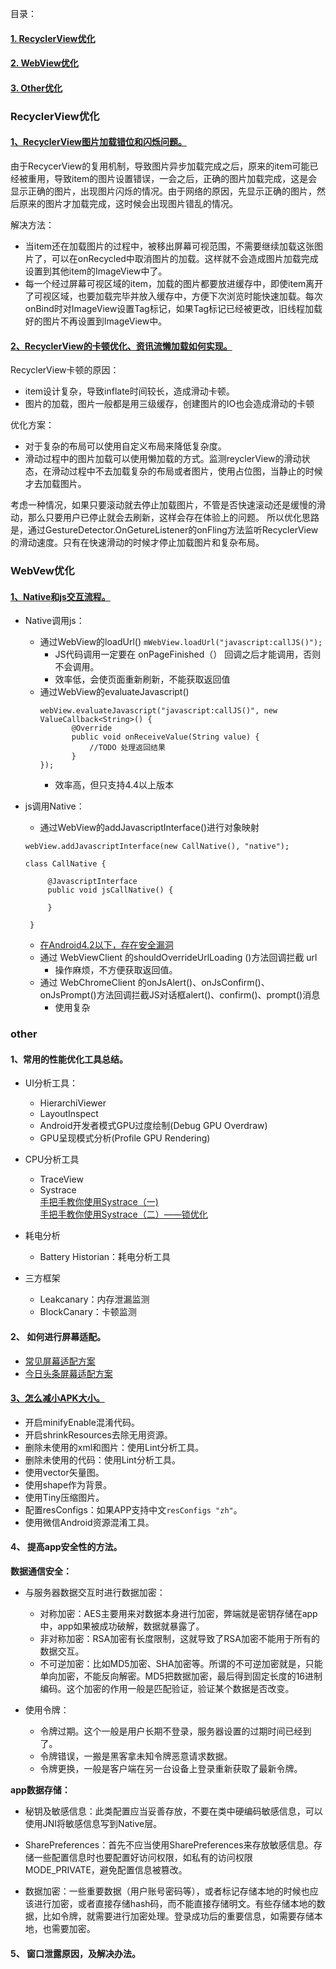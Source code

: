 目录：
#### [1. RecyclerView优化](#RecyclerView优化)

#### [2. WebView优化](#WebVew优化)

#### [3. Other优化](#other)


### RecyclerView优化

#### [1、RecyclerView图片加载错位和闪烁问题。](http://www.codexiu.cn/android/blog/24953/)

 由于RecycerView的复用机制，导致图片异步加载完成之后，原来的item可能已经被重用，导致item的图片设置错误，一会之后，正确的图片加载完成，这是会显示正确的图片，出现图片闪烁的情况。由于网络的原因，先显示正确的图片，然后原来的图片才加载完成，这时候会出现图片错乱的情况。
 
 解决方法：
 - 当item还在加载图片的过程中，被移出屏幕可视范围，不需要继续加载这张图片了，可以在onRecycled中取消图片的加载。这样就不会造成图片加载完成设置到其他item的ImageView中了。
 - 每一个经过屏幕可视区域的item，加载的图片都要放进缓存中，即使item离开了可视区域，也要加载完毕并放入缓存中，方便下次浏览时能快速加载。每次onBind时对ImageView设置Tag标记，如果Tag标记已经被更改，旧线程加载好的图片不再设置到ImageView中。


#### [2、RecyclerView的卡顿优化、资讯流懒加载如何实现。](https://blog.csdn.net/likuan0214/article/details/51911873)
 
 RecyclerView卡顿的原因：
 - item设计复杂，导致inflate时间较长，造成滑动卡顿。
 - 图片的加载，图片一般都是用三级缓存，创建图片的IO也会造成滑动的卡顿
 
 优化方案：
 - 对于复杂的布局可以使用自定义布局来降低复杂度。
 - 滑动过程中的图片加载可以使用懒加载的方式。监测reyclerView的滑动状态，在滑动过程中不去加载复杂的布局或者图片，使用占位图，当静止的时候才去加载图片。
 
 考虑一种情况，如果只要滚动就去停止加载图片，不管是否快速滚动还是缓慢的滑动，那么只要用户已停止就会去刷新，这样会存在体验上的问题。
 所以优化思路是，通过GestureDetector.OnGetureListener的onFling方法监听RecyclerView的滑动速度。只有在快速滑动的时候才停止加载图片和复杂布局。


### WebVew优化

 #### [1、Native和js交互流程。](https://blog.csdn.net/carson_ho/article/details/64904691)

 - Native调用js：
   - 通过WebView的loadUrl()
     `mWebView.loadUrl("javascript:callJS()");`   
     - JS代码调用一定要在 onPageFinished（） 回调之后才能调用，否则不会调用。
     - 效率低，会使页面重新刷新，不能获取返回值
   - 通过WebView的evaluateJavascript()
     ```
     webView.evaluateJavascript("javascript:callJS()", new ValueCallback<String>() {
            @Override
            public void onReceiveValue(String value) {
                //TODO 处理返回结果
            }
     });
     ```
     - 效率高，但只支持4.4以上版本
   
 - js调用Native：
   - 通过WebView的addJavascriptInterface()进行对象映射
   ```
   webView.addJavascriptInterface(new CallNative(), "native");
   
   class CallNative {

        @JavascriptInterface
        public void jsCallNative() {

        }

    }
   ```
     - [在Android4.2以下，存在安全漏洞](https://www.jianshu.com/p/3a345d27cd42)
   - 通过 WebViewClient 的shouldOverrideUrlLoading ()方法回调拦截 url
     - 操作麻烦，不方便获取返回值。
   - 通过 WebChromeClient 的onJsAlert()、onJsConfirm()、onJsPrompt()方法回调拦截JS对话框alert()、confirm()、prompt()消息
     - 使用复杂


### other

#### 1、常用的性能优化工具总结。

 - UI分析工具：
   - HierarchiViewer
   - LayoutInspect
   - Android开发者模式GPU过度绘制(Debug GPU Overdraw)
   - GPU呈现模式分析(Profile GPU Rendering)
  
 - CPU分析工具
   - TraceView
   - Systrace     
    [手把手教你使用Systrace（一)](https://zhuanlan.zhihu.com/p/27331842)     
    [手把手教你使用Systrace（二）——锁优化](https://zhuanlan.zhihu.com/p/27535205)    
   
 - 耗电分析
   - Battery Historian：耗电分析工具
  
 - 三方框架
   - Leakcanary：内存泄漏监测
   - BlockCanary：卡顿监测
  
#### 2、	如何进行屏幕适配。

- [常见屏幕适配方案](https://www.jianshu.com/p/55e0fca23b4f)
- [今日头条屏幕适配方案](https://mp.weixin.qq.com/s/d9QCoBP6kV9VSWvVldVVwA)

#### [3、怎么减小APK大小。](http://wuxiaolong.me/2017/03/19/ReduceAPKSize/)

- 开启minifyEnable混淆代码。
- 开启shrinkResources去除无用资源。
- 删除未使用的xml和图片：使用Lint分析工具。
- 删除未使用的代码：使用Lint分析工具。
- 使用vector矢量图。
- 使用shape作为背景。
- 使用Tiny压缩图片。
- 配置resConfigs：如果APP支持中文`resConfigs "zh"`。
- 使用微信Android资源混淆工具。

#### 4、	提高app安全性的方法。

**数据通信安全：**
- 与服务器数据交互时进行数据加密：
    
   - 对称加密：AES主要用来对数据本身进行加密，弊端就是密钥存储在app中，app如果被成功破解，数据就暴露了。
   - 非对称加密：RSA加密有长度限制，这就导致了RSA加密不能用于所有的数据交互。
   - 不可逆加密：比如MD5加密、SHA加密等。所谓的不可逆加密就是，只能单向加密，不能反向解密。MD5把数据加密，最后得到固定长度的16进制编码。这个加密的作用一般是匹配验证，验证某个数据是否改变。

- 使用令牌：

   - 令牌过期。这个一般是用户长期不登录，服务器设置的过期时间已经到了。
   - 令牌错误，一搬是黑客拿未知令牌恶意请求数据。
   - 令牌更换，一般是客户端在另一台设备上登录重新获取了最新令牌。

**app数据存储：**
- 秘钥及敏感信息：此类配置应当妥善存放，不要在类中硬编码敏感信息，可以使用JNI将敏感信息写到Native层。

- SharePreferences：首先不应当使用SharePreferences来存放敏感信息。存储一些配置信息时也要配置好访问权限，如私有的访问权限 MODE_PRIVATE，避免配置信息被篡改。

- 数据加密：一些重要数据（用户账号密码等），或者标记存储本地的时候也应该进行加密，或者直接存储hash码，而不能直接存储明文。有些存储本地的数据，比如令牌，就需要进行加密处理。登录成功后的重要信息，如需要存储本地，也需要加密。


#### 5、	窗口泄露原因，及解决办法。

